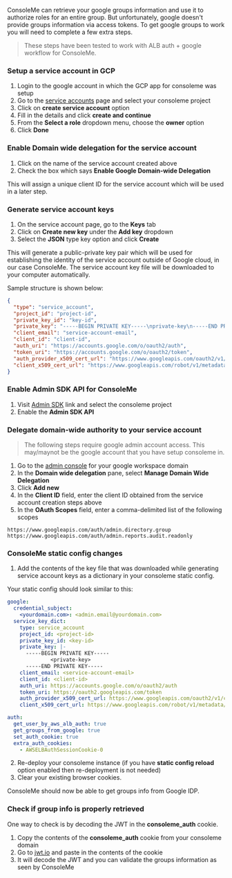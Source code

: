 ConsoleMe can retrieve your google groups information and use it to authorize roles for an entire group. But unfortunately, google doesn't provide groups information via access tokens. To get google groups to work you will need to complete a few extra steps.

> These steps have been tested to work with ALB auth + google workflow for ConsoleMe.

### Setup a service account in GCP

1. Login to the google account in which the GCP app for consoleme was setup
2. Go to the [service accounts](https://console.cloud.google.com/iam-admin/serviceaccounts) page and select your consoleme project
3. Click on **create service account** option
4. Fill in the details and click **create and continue**
5. From the **Select a role** dropdown menu, choose the **owner** option
6. Click **Done**

### Enable Domain wide delegation for the service account

1. Click on the name of the service account created above
2. Check the box which says **Enable Google Domain-wide Delegation**

This will assign a unique client ID for the service account which will be used in a later step.

### Generate service account keys

1. On the service account page, go to the **Keys** tab
2. Click on **Create new key** under the **Add key** dropdown
3. Select the **JSON** type key option and click **Create**

This will generate a public-private key pair which will be used for establishing the identity of the service account outside of Google cloud, in our case ConsoleMe. The service account key file will be downloaded to your computer automatically.

Sample structure is shown below:

```JSON
{
  "type": "service_account",
  "project_id": "project-id",
  "private_key_id": "key-id",
  "private_key": "-----BEGIN PRIVATE KEY-----\nprivate-key\n-----END PRIVATE KEY-----\n",
  "client_email": "service-account-email",
  "client_id": "client-id",
  "auth_uri": "https://accounts.google.com/o/oauth2/auth",
  "token_uri": "https://accounts.google.com/o/oauth2/token",
  "auth_provider_x509_cert_url": "https://www.googleapis.com/oauth2/v1/certs",
  "client_x509_cert_url": "https://www.googleapis.com/robot/v1/metadata/x509/service-account-email"
}
```

### Enable Admin SDK API for ConsoleMe

1. Visit [Admin SDK](https://console.cloud.google.com/apis/library/admin.googleapis.com) link and select the consoleme project
2. Enable the **Admin SDK API**

### Delegate domain-wide authority to your service account

> The following steps require google admin account access. This may/maynot be the google account that you have setup consoleme in.

1. Go to the [admin console](http://admin.google.com/) for your google workspace domain
2. In the **Domain wide delegation** pane, select **Manage Domain Wide Delegation**
3. Click **Add new**
4. In the **Client ID** field, enter the client ID obtained from the service account creation steps above
5. In the **OAuth Scopes** field, enter a comma-delimited list of the following scopes

```text
https://www.googleapis.com/auth/admin.directory.group
https://www.googleapis.com/auth/admin.reports.audit.readonly
```

### ConsoleMe static config changes

1. Add the contents of the key file that was downloaded while generating service account keys as a dictionary in your consoleme static config.

Your static config should look similar to this:

```yaml
google:
  credential_subject:
    <yourdomain.com>: <admin.email@yourdomain.com>
  service_key_dict:
    type: service_account
    project_id: <project-id>
    private_key_id: <key-id>
    private_key: |-
      -----BEGIN PRIVATE KEY-----
              <private-key>
      -----END PRIVATE KEY-----
    client_email: <service-account-email>
    client_id: <client-id>
    auth_uri: https://accounts.google.com/o/oauth2/auth
    token_uri: https://oauth2.googleapis.com/token
    auth_provider_x509_cert_url: https://www.googleapis.com/oauth2/v1/certs
    client_x509_cert_url: https://www.googleapis.com/robot/v1/metadata/x509/<service-account-email>

auth:
  get_user_by_aws_alb_auth: true
  get_groups_from_google: true
  set_auth_cookie: true
  extra_auth_cookies:
    - AWSELBAuthSessionCookie-0
```

2. Re-deploy your consoleme instance (if you have **static config reload** option enabled then re-deployment is not needed)
3. Clear your existing browser cookies.

ConsoleMe should now be able to get groups info from Google IDP.

### Check if group info is properly retrieved

One way to check is by decoding the JWT in the **consoleme_auth** cookie.

1. Copy the contents of the **consoleme_auth** cookie from your consoleme domain
2. Go to [jwt.io](jwt.io) and paste in the contents of the cookie
3. It will decode the JWT and you can validate the groups information as seen by ConsoleMe
